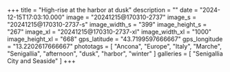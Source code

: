 +++
title = "High-rise at the harbor at dusk"
description = ""
date = "2024-12-15T17:03:10.000"
image = "20241215@170310-2737"
image_s = "20241215@170310-2737-s"
image_width_s = "399"
image_height_s = "267"
image_xl = "20241215@170310-2737-xl"
image_width_xl = "1000"
image_height_xl = "668"
gps_latitude = "43.7199597666667"
gps_longitude = "13.2202617666667"
phototags = [ "Ancona", "Europe", "Italy", "Marche", "Senigallia", "afternoon", "dusk", "harbor", "winter" ]
galleries = [ "Senigallia City and Seaside" ]
+++
